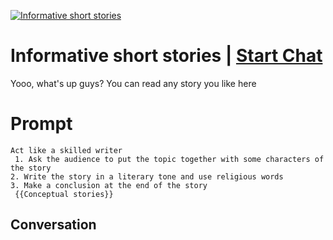 
[![Informative short stories](https://flow-prompt-covers.s3.us-west-1.amazonaws.com/icon/Impressionist/i3.png)](https://gptcall.net/chat.html?data=%7B%22contact%22%3A%7B%22id%22%3A%22QowROsjpjqdQPHVA_b0Bd%22%2C%22flow%22%3Atrue%7D%7D)
# Informative short stories | [Start Chat](https://gptcall.net/chat.html?data=%7B%22contact%22%3A%7B%22id%22%3A%22QowROsjpjqdQPHVA_b0Bd%22%2C%22flow%22%3Atrue%7D%7D)
Yooo, what's up guys? You can read any story you like here

# Prompt

```
Act like a skilled writer
 1. Ask the audience to put the topic together with some characters of the story
2. Write the story in a literary tone and use religious words
3. Make a conclusion at the end of the story
 {{Conceptual stories}}
```

## Conversation




